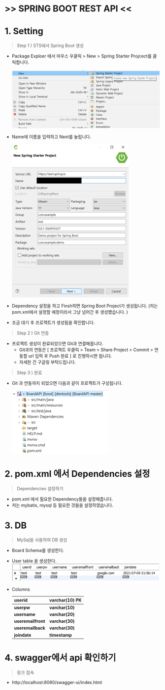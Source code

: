 # >>  SPRING BOOT REST API << 



# 1. Setting

> Step 1 ) STS에서 Spring Boot 생성

- Package Exploer 에서 마우스 우클릭 > New > Spring Starter Projcect를 클릭합니다.

  ![1](/img/1.png)

- Name에 이름을 입력하고 Next를 눌립니다.

  <img src="/img/2.png" alt="2" style="zoom:80%;" />

- Dependency 설정을 하고 Finsh하면 Spring Boot Project가 생성됩니다.
  (저는 pom.xml에서 설정할 예정이라서 그냥 넘어간 후 생성헀습니다. )

- 조금 대기 후 프로젝트가 생성됨을 확인합니다.

> Step 2 ) Git 연동

- 프로젝트 생성이 완료되었으면 Git과 연결해줍니다.
  - Git과의 연동은 [ 프로젝트 우클릭 > Team > Share Project > Commit > 연동할 url 입력 후 Push 완료 ] 로 진행하시면 됩니다.
  - 자세한 건 구글링 부탁드립니다.

> Step 3 ) 완료

- Git 과 연동까지 되었으면 다음과 같이 프로젝트가 구성됩니다.

  ![3](/img/3.png)



# 2. pom.xml 에서 Dependencies 설정

> Dependencies 설정하기

- pom.xml 에서 필요한 Dependency들을 설정해줍니다.
- 저는 mybatis, mysql 등 필요한 것들을 설정하였습니다.



# 3. DB

> MySql을 사용하여 DB 생성

- Board Schema를 생성한다.

- User table 을 생성한다.
  <img src="/img/4.png" alt="4"/>

- Columns

  | useri**d**         | **varchar(10) PK** |
  | ------------------ | ------------------ |
  | **userpw**         | **varchar(10)**    |
  | **username**       | **varchar(20)**    |
  | **useremailfront** | **varchar(30)**    |
  | **useremailback**  | **varchar(30)**    |
  | **joindate**       | **timestamp**      |

  

# 4. swagger에서 api 확인하기

> 링크 접속 

- http://localhost:8080/swagger-ui/index.html



